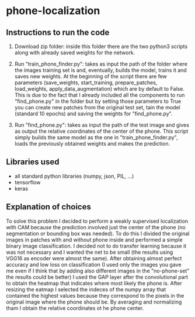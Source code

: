 # phone-localization

## Instructions to run the code

1) Download zip folder: inside this folder there are the two python3 scripts along with already saved weights for the network.

2) Run "train_phone_finder.py": takes as input the path of the folder where the images training set is and, eventually, builds the model, trains it and saves new weights.
At the beginning of the script there are few parameters (save_weights, start_training, prepare_patches, load_weights, apply_data_augmentation) which are by default to False. This is due to the fact that I already included all the components to run "find_phone.py" in the folder but by setting those parameters to True you can create new patches from the original test set, tain the model (standard 10 epochs) and saving the weights for "find_phone.py".

3) Run "find_phone.py": takes as input the path of the test image and gives as output the relative coordinates of the center of the phone. This script simply builds the same model as the one in "train_phone_finder.py", loads the previously obtained weights and makes the prediction.



## Libraries used
- all standard python libraries (numpy, json, PIL, ...)
- tensorflow
- keras



## Explanation of choices

To solve this problem I decided to perform a weakly supervised localization with CAM because the prediction involved just the center of the phone (no segmentation or bounding box was needed).
To do this I divided the original images in patches with and without phone inside and performed a simple binary image classification. I decided not to do transfer learning because it was not necessary and I wanted the net to be small (the results using VGG16 as encoder were almost the same).
After obtaining almost perfect accuracy and low loss on classification (I used only the images you gave me even if I think that by adding also different images in the "no-phone-set" the results could be better) I used the GAP layer after the convolutional part to obtain the heatmap that indicates where most likely the phone is. After resizing the eatmap I selected the indeces of the numpy array that contained the highest values because they correspond to the pixels in the original image where the phone should be. By averaging and normalizing tham I obtain the relative coordinates ot he phone center.
